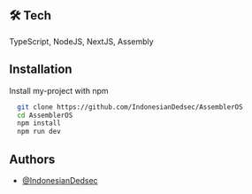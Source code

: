
## 🛠 Tech
TypeScript, NodeJS, NextJS, Assembly


## Installation

Install my-project with npm

```bash
  git clone https://github.com/IndonesianDedsec/AssemblerOS
  cd AssemblerOS
  npm install
  npm run dev
```
    
## Authors

- [@IndonesianDedsec](https://github.com/IndonesianDedsec)

